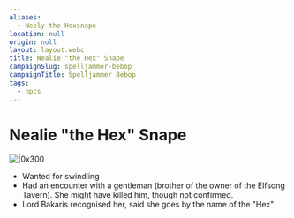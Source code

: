 ```yaml
---
aliases:
  - Neely the Hexsnape
location: null
origin: null
layout: layout.webc
title: Nealie "the Hex" Snape
campaignSlug: spelljammer-bebop
campaignTitle: Spelljammer Bebop
tags:
  - npcs
---
```

# Nealie "the Hex" Snape

![|0x300](_files/Screenshot%202024-04-07%20at%2011.16.15.png)

- Wanted for swindling
- Had an encounter with a gentleman (brother of the owner of the Elfsong Tavern). She might have killed him, though not confirmed.
- Lord Bakaris recognised her, said she goes by the name of the "Hex"
